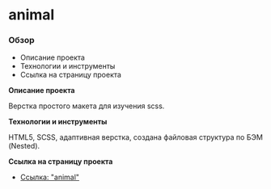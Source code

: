 # animal

### Обзор
* Описание проекта
* Технологии и инструменты
* Cсылка на страницу проекта

**Описание проекта**

Верстка простого макета для изучения scss.
 
**Технологии и инструменты**

HTML5, SCSS, адаптивная верстка, создана файловая структура по БЭМ (Nested).

**Cсылка на страницу проекта**

* [Ссылка: "animal"](https://mariyazakharova73.github.io/animal)
